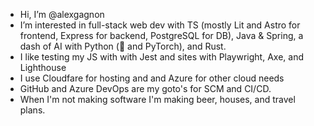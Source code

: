 - Hi, I’m @alexgagnon
- I’m interested in full-stack web dev with TS (mostly Lit and Astro for frontend, Express for backend, PostgreSQL for DB), Java & Spring, a dash of AI with Python (🤗 and PyTorch), and Rust.
- I like testing my JS with with Jest and sites with Playwright, Axe, and Lighthouse
- I use Cloudfare for hosting and and Azure for other cloud needs
- GitHub and Azure DevOps are my goto's for SCM and CI/CD.
- When I'm not making software I'm making beer, houses, and travel plans.
